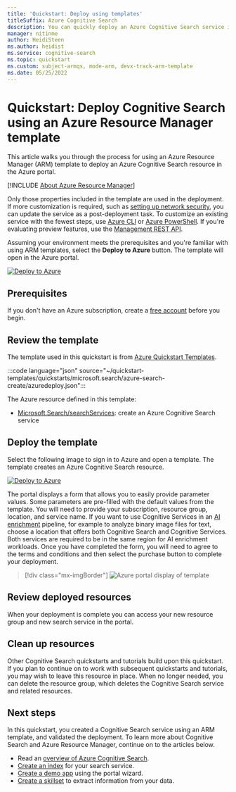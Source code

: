 ```yaml
---
title: 'Quickstart: Deploy using templates'
titleSuffix: Azure Cognitive Search
description: You can quickly deploy an Azure Cognitive Search service instance using the Azure Resource Manager template.
manager: nitinme
author: HeidiSteen
ms.author: heidist
ms.service: cognitive-search
ms.topic: quickstart
ms.custom: subject-armqs, mode-arm, devx-track-arm-template
ms.date: 05/25/2022
---
```


# Quickstart: Deploy Cognitive Search using an Azure Resource Manager template

This article walks you through the process for using an Azure Resource Manager (ARM) template to deploy an Azure Cognitive Search resource in the Azure portal.

[!INCLUDE [About Azure Resource Manager](../../includes/resource-manager-quickstart-introduction.md)]

Only those properties included in the template are used in the deployment. If more customization is required, such as [setting up network security](search-security-overview.md#network-security), you can update the service as a post-deployment task. To customize an existing service with the fewest steps, use [Azure CLI](search-manage-azure-cli.md) or [Azure PowerShell](search-manage-powershell.md). If you're evaluating preview features, use the [Management REST API](search-manage-rest.md).

Assuming your environment meets the prerequisites and you're familiar with using ARM templates, select the **Deploy to Azure** button. The template will open in the Azure portal.

[![Deploy to Azure](../media/template-deployments/deploy-to-azure.svg)](https://portal.azure.com/#create/Microsoft.Template/uri/https%3A%2F%2Fraw.githubusercontent.com%2Fazure%2Fazure-quickstart-templates%2Fmaster%2Fquickstarts%2Fmicrosoft.search%2Fazure-search-create%2Fazuredeploy.json)

## Prerequisites

If you don't have an Azure subscription, create a [free account](https://azure.microsoft.com/free/?WT.mc_id=A261C142F) before you begin.

## Review the template

The template used in this quickstart is from [Azure Quickstart Templates](https://azure.microsoft.com/resources/templates/azure-search-create/).

:::code language="json" source="~/quickstart-templates/quickstarts/microsoft.search/azure-search-create/azuredeploy.json":::

The Azure resource defined in this template:

- [Microsoft.Search/searchServices](/azure/templates/Microsoft.Search/searchServices): create an Azure Cognitive Search service

## Deploy the template

Select the following image to sign in to Azure and open a template. The template creates an Azure Cognitive Search resource.

[![Deploy to Azure](../media/template-deployments/deploy-to-azure.svg)](https://portal.azure.com/#create/Microsoft.Template/uri/https%3A%2F%2Fraw.githubusercontent.com%2Fazure%2Fazure-quickstart-templates%2Fmaster%2Fquickstarts%2Fmicrosoft.search%2Fazure-search-create%2Fazuredeploy.json)

The portal displays a form that allows you to easily provide parameter values. Some parameters are pre-filled with the default values from the template. You will need to provide your subscription, resource group, location, and service name. If you want to use Cognitive Services in an [AI enrichment](cognitive-search-concept-intro.md) pipeline, for example to analyze binary image files for text, choose a location that offers both Cognitive Search and Cognitive Services. Both services are required to be in the same region for AI enrichment workloads. Once you have completed the form, you will need to agree to the terms and conditions and then select the purchase button to complete your deployment.

> [!div class="mx-imgBorder"]
> ![Azure portal display of template](./media/search-get-started-arm/arm-portalscrnsht.png)

## Review deployed resources

When your deployment is complete you can access your new resource group and new search service in the portal.

## Clean up resources

Other Cognitive Search quickstarts and tutorials build upon this quickstart. If you plan to continue on to work with subsequent quickstarts and tutorials, you may wish to leave this resource in place. When no longer needed, you can delete the resource group, which deletes the Cognitive Search service and related resources.

## Next steps

In this quickstart, you created a Cognitive Search service using an ARM template, and validated the deployment. To learn more about Cognitive Search and Azure Resource Manager, continue on to the articles below.

- Read an [overview of Azure Cognitive Search](search-what-is-azure-search.md).
- [Create an index](search-get-started-portal.md) for your search service.
- [Create a demo app](search-create-app-portal.md) using the portal wizard.
- [Create a skillset](cognitive-search-quickstart-blob.md) to extract information from your data.

